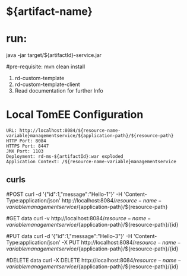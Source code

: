 # ${artifact-name}

# run: 
java -jar target/${artifactId}-service.jar

#pre-requisite:
mvn clean install
1) rd-custom-template
2) rd-custom-template-client
3) Read documentation for further Info

# Local TomEE Configuration
    URL: http://localhost:8084/${resource-name-variable}managementservice/${application-path}/${resource-path}
    HTTP Port: 8084
    HTTPS Port: 8447
    JMX Port: 1103
    Deployment: rd-ms-${artifactId}:war exploded
    Application Context: /${resource-name-variable}managementservice

## curls
#POST 
curl -d '{"id":1,"message":"Hello-1"}' -H 'Content-Type:application/json' http://localhost:8084/${resource-name-variable}managementservice/${application-path}/${resource-path}

#GET data
curl -v http://localhost:8084/${resource-name-variable}managementservice/${application-path}/${resource-path}/{id}

#PUT data
curl -d '{"id":1,"message":"Hello-3"}' -H 'Content-Type:application/json' -X PUT http://localhost:8084/${resource-name-variable}managementservice/${application-path}/${resource-path}/{id}

#DELETE data
curl -X DELETE http://localhost:8084/${resource-name-variable}managementservice/${application-path}/${resource-path}/{id}